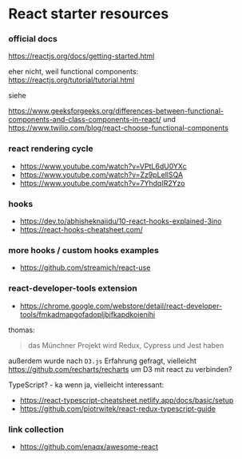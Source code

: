# React starter resources 

### official docs
https://reactjs.org/docs/getting-started.html

eher nicht, weil functional components:
https://reactjs.org/tutorial/tutorial.html

siehe

https://www.geeksforgeeks.org/differences-between-functional-components-and-class-components-in-react/
und
https://www.twilio.com/blog/react-choose-functional-components

### react rendering cycle
* https://www.youtube.com/watch?v=VPtL6dU0YXc
* https://www.youtube.com/watch?v=Zz9pLellSQA
* https://www.youtube.com/watch?v=7YhdqIR2Yzo

### hooks
* https://dev.to/abhisheknaiidu/10-react-hooks-explained-3ino
* https://react-hooks-cheatsheet.com/

### more hooks / custom hooks examples
* https://github.com/streamich/react-use

### react-developer-tools extension
* https://chrome.google.com/webstore/detail/react-developer-tools/fmkadmapgofadopljbjfkapdkoienihi

thomas:
>das Münchner Projekt wird Redux, Cypress und Jest haben

außerdem wurde nach `D3.js` Erfahrung gefragt, vielleicht https://github.com/recharts/recharts um D3 mit react zu verbinden?

TypeScript? - ka
wenn ja, vielleicht interessant:
* https://react-typescript-cheatsheet.netlify.app/docs/basic/setup
* https://github.com/piotrwitek/react-redux-typescript-guide

### link collection
* https://github.com/enaqx/awesome-react

